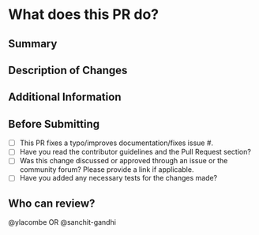 # What does this PR do?

<!--
Replace this with a concise summary of what this pull request accomplishes. Describe the changes made and the issue fixed, if applicable. Provide relevant context and motivation for the changes. If there are any dependencies necessary for this change, list them here.
-->

## Summary

<!--
Provide a brief overview of the changes made in this pull request. Highlight the main issue fixed or improvement implemented. Keep it concise and informative.
-->

## Description of Changes

<!--
Detail the specific changes made in this pull request. Explain the problem addressed and how it was resolved. If applicable, provide before and after comparisons or any relevant details to help reviewers understand the changes easily.
-->

## Additional Information

<!--
Include any additional information or context that might be helpful for reviewers. This could include noticing the absence of templates, proposing to create them, or any other relevant information related to the contribution process or repository maintenance.
-->

## Before Submitting

- [ ] This PR fixes a typo/improves documentation/fixes issue #.
- [ ] Have you read the contributor guidelines and the Pull Request section?
- [ ] Was this change discussed or approved through an issue or the community forum? Please provide a link if applicable.
- [ ] Have you added any necessary tests for the changes made?

## Who can review?

<!--
Tag potential reviewers from the community or maintainers who might be interested in reviewing this pull request. This helps expedite the review process and ensures that the PR receives timely attention.
-->

<!-- Your PR will be reviewed more quickly if you can figure out the right person to tag with @ -->

@ylacombe OR @sanchit-gandhi
